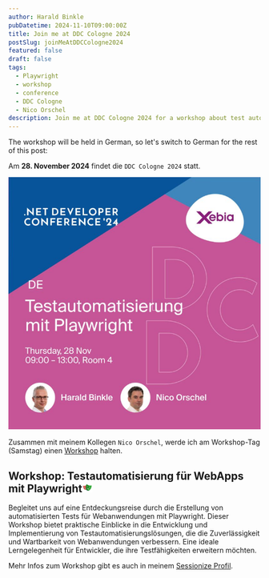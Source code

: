 ```yaml
---
author: Harald Binkle
pubDatetime: 2024-11-10T09:00:00Z
title: Join me at DDC Cologne 2024
postSlug: joinMeAtDDCCologne2024
featured: false
draft: false
tags:
  - Playwright
  - workshop
  - conference
  - DDC Cologne
  - Nico Orschel
description: Join me at DDC Cologne 2024 for a workshop about test automation for web apps with Playwright.
---
```


The workshop will be held in German, so let's switch to German for the rest of this post:

Am **28. November 2024** findet die `DDC Cologne 2024` statt.

![ddccologne](../../../public/assets/ddccologne.jpeg)

Zusammen mit meinem Kollegen `Nico Orschel`, werde ich am Workshop-Tag (Samstag) einen [Workshop](https://www.dotnet-developer-conference.de/programm/) halten.

## Workshop: Testautomatisierung für WebApps mit Playwright<img alt="Playwright-icon" src="../../../public/assets/playwright-logo.svg" style="all: unset;height: 20px">

Begleitet uns auf eine Entdeckungsreise durch die Erstellung von automatisierten Tests für Webanwendungen mit Playwright.
Dieser Workshop bietet praktische Einblicke in die Entwicklung und Implementierung von Testautomatisierungslösungen, die die Zuverlässigkeit und Wartbarkeit von Webanwendungen verbessern. Eine ideale Lerngelegenheit für Entwickler, die ihre Testfähigkeiten erweitern möchten.

Mehr Infos zum Workshop gibt es auch in meinem [Sessionize Profil](https://sessionize.com/s/harald-binkle/testautomatisierung-fur-webapps-mit-playwright/85731).
